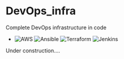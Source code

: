 # DevOps_infra
Complete DevOps infrastructure in code

- ![AWS](https://img.shields.io/badge/-AWS-232F3E?&logo=amazon%20aws&logoColor=FFFFFF) ![Ansible](https://img.shields.io/badge/-Ansible-EE0000?&logo=ansible&logoColor=FFFFFF) ![Terraform](https://img.shields.io/badge/-Terraform-623CE4?&logo=terraform&logoColor=FFFFF) ![Jenkins](https://img.shields.io/badge/-Jenkins-D24939?&logo=Jenkins&logoColor=FFFFFF)

Under construction....
